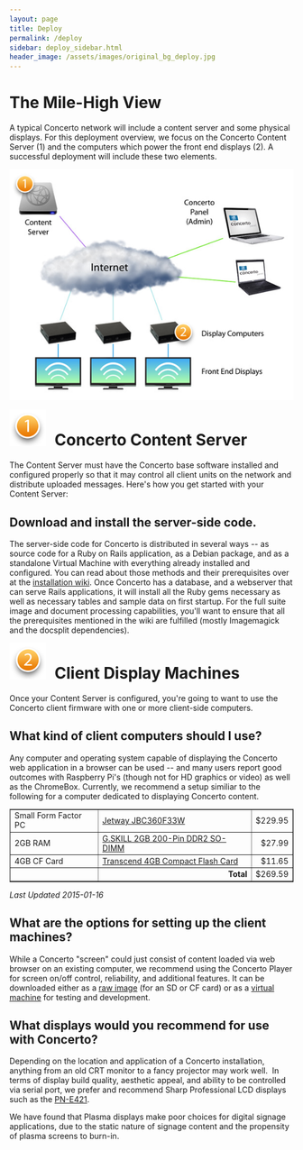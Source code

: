 ```yaml
---
layout: page
title: Deploy
permalink: /deploy
sidebar: deploy_sidebar.html
header_image: /assets/images/original_bg_deploy.jpg
---
```


# The Mile-High View

A typical Concerto network will include a content server and some physical displays. For this deployment overview, we focus on the Concerto Content Server (1) and the computers which power the front end displays (2). A successful deployment will include these two elements.

![](/assets/images/content_concnetwork_diagram.jpg)

<div style="float: left; width: 80px;"><img src="/assets/images/content_no1.png" /></div>

# <span style="display:block; padding-top:12px;">Concerto Content Server</span>

The Content Server must have the Concerto base software installed and configured properly so that it may control all client units on the network and distribute uploaded messages. Here's how you get started with your Content Server:

## Download and install the server-side code.

The server-side code for Concerto is distributed in several ways -- as source code for a Ruby on Rails application, as a Debian package, and as a standalone Virtual Machine with everything already installed and configured. You can read about those methods and their prerequisites over at the [installation wiki](https://github.com/concerto/concerto/wiki/Installing-Concerto-2). Once Concerto has a database, and a webserver that can serve Rails applications, it will install all the Ruby gems necessary as well as necessary tables and sample data on first startup. For the full suite image and document processing capabilities, you'll want to ensure that all the prerequisites mentioned in the wiki are fulfilled (mostly Imagemagick and the docsplit dependencies).

<div style="float: left; width: 80px;"><img src="/assets/images/content_no2.png" /></div>

# <span style="display:block; padding-top:12px;">Client Display Machines</span>

Once your Content Server is configured, you're going to want to use the Concerto client firmware with one or more client-side computers.

## What kind of client computers should I use?

Any computer and operating system capable of displaying the Concerto web application in a browser can be used -- and many users report good outcomes with Raspberry Pi's (though not for HD graphics or video) as well as the ChromeBox. Currently, we recommend a setup similiar to the following for a computer dedicated to displaying Concerto content.

<table border="1" cellpadding="1" cellspacing="1">
    <tbody>
        <tr>
            <td>
                Small Form Factor PC</td>
            <td>
                <a href="http://www.logicsupply.com/products/jbc360f33w">Jetway JBC360F33W</a></td>
            <td style="text-align: right; ">
                $229.95</td>
        </tr>
        <tr>
            <td>
                2GB RAM</td>
            <td>
                <a href="http://www.newegg.com/Product/Product.aspx?Item=N82E16820231147">G.SKILL 2GB 200-Pin DDR2 SO-DIMM</a></td>
            <td style="text-align: right; ">
                $27.99</td>
        </tr>
        <tr>
            <td>
                4GB CF Card</td>
            <td>
                <a href="http://www.newegg.com/Product/Product.aspx?Item=N82E16820208339">Transcend 4GB Compact Flash&nbsp;Card</a></td>
            <td style="text-align: right; ">
                $11.65</td>
        </tr>
        <tr>
            <td>
                &nbsp;</td>
            <td style="text-align: right; ">
                <strong>Total</strong></td>
            <td style="text-align: right; ">
                $269.59</td>
        </tr>
    </tbody>
</table>

_Last Updated 2015-01-16_

## What are the options for setting up the client machines?

While a Concerto "screen" could just consist of content loaded via web browser on an existing computer, we recommend using the Concerto Player for screen on/off control, reliability, and additional features. It can be downloaded either as a [raw image](http://dl.concerto-signage.org/concerto_player-0.6.0.img.zip) (for an SD or CF card) or as a [virtual machine](http://dl.concerto-signage.org/concerto_player-0.6.0.vmdk) for testing and development.

## What displays would you recommend for use with Concerto?

Depending on the location and application of a Concerto installation, anything from an old CRT monitor to a fancy projector may work well.  In terms of display build quality, aesthetic appeal, and ability to be controlled via serial port, we prefer and recommend Sharp Professional LCD displays such as the [PN-E421](http://www.sharpusa.com/ForBusiness/PresentationProducts/ProfessionalLCDMonitors/PNE421.aspx). 

We have found that Plasma displays make poor choices for digital signage applications, due to the static nature of signage content and the propensity of plasma screens to burn-in.